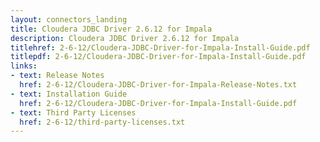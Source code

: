 ```yaml
---
layout: connectors_landing
title: Cloudera JDBC Driver 2.6.12 for Impala
description: Cloudera JDBC Driver 2.6.12 for Impala
titlehref: 2-6-12/Cloudera-JDBC-Driver-for-Impala-Install-Guide.pdf
titlepdf: 2-6-12/Cloudera-JDBC-Driver-for-Impala-Install-Guide.pdf
links:
- text: Release Notes
  href: 2-6-12/Cloudera-JDBC-Driver-for-Impala-Release-Notes.txt
- text: Installation Guide
  href: 2-6-12/Cloudera-JDBC-Driver-for-Impala-Install-Guide.pdf
- text: Third Party Licenses
  href: 2-6-12/third-party-licenses.txt
---
```

